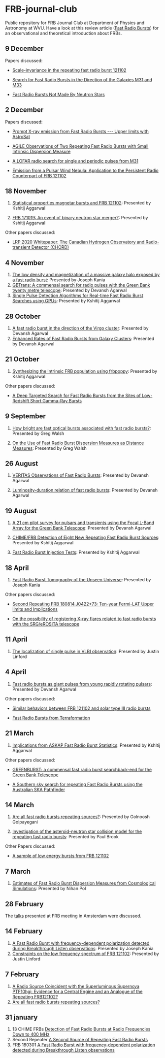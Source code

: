# FRB-journal-club

Public repository for FRB Journal Club at Department of Physics and Astronomy at WVU. Have a look at this review article ([Fast Radio Bursts](https://arxiv.org/abs/1904.07947)) for an observational and theoretical introduction about FRBs.  

<h2>9 December</h2>

Papers discussed:

* [Scale-invariance in the repeating fast radio burst 121102](https://arxiv.org/abs/1912.01191)

* [Search for Fast Radio Bursts in the Direction of the Galaxies M31 and M33](https://arxiv.org/abs/1912.00179)

* [Fast Radio Bursts Not Made By Neutron Stars](https://arxiv.org/abs/1912.00526)


<h2>2 December</h2>

Papers discussed:

* [Prompt X-ray emission from Fast Radio Bursts --- Upper limits with AstroSat](https://arxiv.org/abs/1911.00537)

* [AGILE Observations of Two Repeating Fast Radio Bursts with Small Intrinsic Dispersion Measure](https://arxiv.org/abs/1911.10189)

* [A LOFAR radio search for single and periodic pulses from M31](https://arxiv.org/abs/1911.11228)

* [Emission from a Pulsar Wind Nebula: Application to the Persistent Radio Counterpart of FRB 121102](https://arxiv.org/abs/1911.12833)




<h2>18 November</h2>

1. [Statistical properties magnetar bursts and FRB 121102](https://arxiv.org/abs/1910.14201): Presented by Kshitij Aggarwal

2. [FRB 171019: An event of binary neutron star merger?](https://arxiv.org/abs/1909.10961): Presented by Kshitij Aggarwal

Other papers discussed: 

* [LRP 2020 Whitepaper: The Canadian Hydrogen Observatory and Radio-transient Detector (CHORD)](https://arxiv.org/abs/1911.01777)


<h2>4 November</h2>

1. [The low density and magnetization of a massive galaxy halo exposed by a fast radio burst](https://arxiv.org/abs/1909.11681): Presented by Joseph Kania
2. [GBTrans: A commensal search for radio pulses with the Green Bank twenty metre telescope](https://arxiv.org/abs/1905.00980): Presented by Devansh Agarwal
3. [Single Pulse Detection Algorithms for Real-time Fast Radio Burst Searches using GPUs](https://arxiv.org/abs/1910.08324): Presented by Kshitij Aggarwal


<h2>28 October</h2>

1. [A fast radio burst in the direction of the Virgo cluster](https://arxiv.org/abs/1909.05779): Presented by Devansh Agarwal
2. [Enhanced Rates of Fast Radio Bursts from Galaxy Clusters](https://ui.adsabs.harvard.edu/abs/2018ApJ...863..132F/abstract): Presented by Devansh Agarwal



<h2>21 October</h2>

1. [Synthesizing the intrinsic FRB population using frbpoppy](https://arxiv.org/abs/1910.08365): Presented by Kshitij Aggarwal

Other papers discussed:
* [A Deep Targeted Search for Fast Radio Bursts from the Sites of Low-Redshift Short Gamma-Ray Bursts](https://arxiv.org/abs/1909.11682)
 


<h2>9 September</h2>

1. [How bright are fast optical bursts associated with fast radio bursts?](https://arxiv.org/abs/1905.02429): Presented by Greg Walsh

2. [On the Use of Fast Radio Burst Dispersion Measures as Distance Measures](https://arxiv.org/abs/1903.08175): Presented by Greg Walsh


<h2>26 August</h2>

1. [VERITAS Observations of Fast Radio Bursts](https://arxiv.org/abs/1908.06471): Presented by Devansh Agarwal 

2. [Luminosity-duration relation of fast radio bursts](https://arxiv.org/abs/1907.11730): Presented by Devansh Agarwal


<h2>19 August</h2>

1. [A 21 cm pilot survey for pulsars and transients using the Focal L-Band Array for the Green Bank Telescope](https://arxiv.org/abs/1908.02690): Presented by Devansh Agarwal

2. [CHIME/FRB Detection of Eight New Repeating Fast Radio Burst Sources](https://arxiv.org/abs/1908.03507): Presented by Kshitij Aggarwal

3. [Fast Radio Burst Injection Tests](https://arxiv.org/abs/1907.07948): Presented by Kshitij Aggarwal

<h2>18 April</h2>

1. [Fast Radio Burst Tomography of the Unseen Universe](https://arxiv.org/abs/1903.06535): Presented by Joseph Kania

Other papers discussed:
* [Second Repeating FRB 180814.J0422+73: Ten-year Fermi-LAT Upper limits and Implications](https://arxiv.org/abs/1903.07329)

* [On the possibility of registering X-ray flares related to fast radio bursts with the SRG/eROSITA telescope](https://arxiv.org/abs/1903.10991)

<h2>11 April</h2>

1. [The localization of single pulse in VLBI observation](https://arxiv.org/abs/1810.08933): Presented by Justin Linford


<h2>4 April</h2>

1. [Fast radio bursts as giant pulses from young rapidly rotating pulsars](https://ui.adsabs.harvard.edu/abs/2016MNRAS.462..941L/abstract): Presented by Devansh Agarwal

Other papers discussed:
* [Similar behaviors between FRB 121102 and solar type III radio bursts](https://arxiv.org/abs/1903.11895)

* [Fast Radio Bursts from Terraformation](https://arxiv.org/abs/1903.12186)

<h2>21 March</h2>

1. [Implications from ASKAP Fast Radio Burst Statistics](https://arxiv.org/abs/1903.00014): Presented by Kshitij Aggarwal

Other papers discussed:
* [GREENBURST: a commensal fast radio burst searchback-end for the Green Bank Telescope](https://arxiv.org/abs/1903.05573)

* [A Southern sky search for repeating Fast Radio Bursts using the Australian SKA Pathfinder](https://arxiv.org/abs/1903.06525)


<h2>14 March</h2>

1. [Are all fast radio bursts repeating sources?](https://arxiv.org/abs/1902.00272): Presented by Golnoosh Golpayegani

2. [Investigation of the asteroid-neutron star collision model for the repeating fast radio bursts](https://arxiv.org/abs/1902.05203): Presented by Paul Brook

Other Papers discussed:

* [A sample of low energy bursts from FRB 121102](https://arxiv.org/abs/1903.02249)



<h2>7 March</h2>

1. [Estimates of Fast Radio Burst Dispersion Measures from Cosmological Simulations](https://arxiv.org/abs/1903.07630): Presented by Nihan Pol

<h2>28 February</h2>

The [talks](<https://sites.google.com/view/frb2019-amsterdam/programme?authuser=0>) presented at FRB meeting in Amsterdam were discussed.  

<h2>14 February</h2>

1. [A Fast Radio Burst with frequency-dependent polarization detected during Breakthrough Listen observations](https://arxiv.org/abs/1901.07412): Presented by Joseph Kania
2. [Constraints on the low frequency spectrum of FRB 121102](https://arxiv.org/abs/1902.01779): Presented by Justin Linford

<h2>7 February</h2>

1. [A Radio Source Coincident with the  Superluminous Supernova PTF10hgi: Evidence for a Central Engine and an  Analogue of the Repeating FRB121102?](https://arxiv.org/abs/1901.10479)
2. [Are all fast radio bursts repeating sources?](https://arxiv.org/abs/1902.00272)

<h2>31 january</h2> 

1. 13 CHIME FRBs [Detection of Fast Radio Bursts at Radio Frequencies Down to 400 MHz]( https://arxiv.org/abs/1901.04524)
2. Second Repeater [A Second Source of Repeating Fast Radio Bursts]( https://arxiv.org/abs/1901.04525)
3. FRB 180301 [A Fast Radio Burst with frequency-dependent polarization detected during Breakthrough Listen observations](https://arxiv.org/abs/1901.07412)
